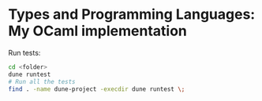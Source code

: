# Types and Programming Languages: My OCaml implementation

Run tests:

```sh
cd <folder>
dune runtest
# Run all the tests
find . -name dune-project -execdir dune runtest \;
```
